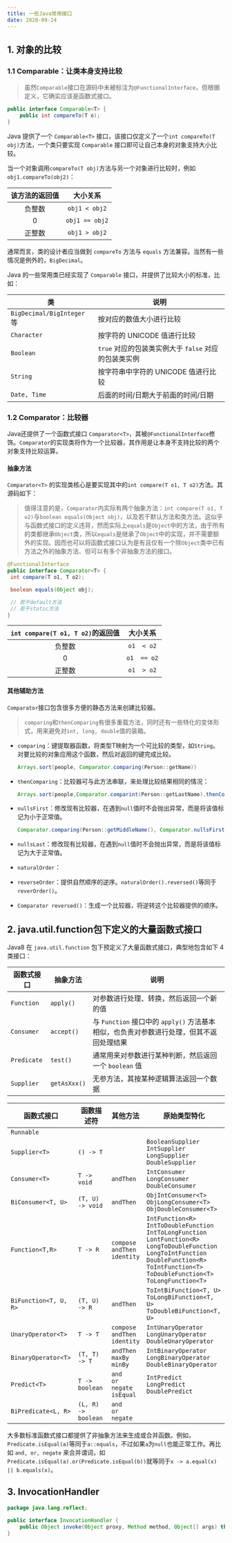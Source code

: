 ```yaml
---
title: 一些Java常用接口
date: 2020-09-24
---
```


## 1. 对象的比较

### 1.1 Comparable：让类本身支持比较

> 虽然`Comparable`接口在源码中未被标注为`@FunctionalInterface`，但根据定义，它确实应该是函数式接口。

```java
public interface Comparable<T> {
    public int compareTo(T o);
}
```

Java 提供了一个 `Comparable<T>` 接口，该接口仅定义了一个`int compareTo(T obj)`方法，一个类只要实现 `Comparable` 接口即可让自己本身的对象支持大小比较。

当一个对象调用`compareTo(T obj)`方法与另一个对象进行比较时，例如`obj1.compareTo(obj2)`：

| 该方法的返回值 |    大小关系    |
| :------------: | :------------: |
|     负整数     | `obj1 < obj2`  |
|       0        | `obj1 == obj2` |
|     正整数     | `obj1 > obj2`  |

通常而言，类的设计者应当做到 `compareTo` 方法与 `equals` 方法兼容。当然有一些情况是例外的，`BigDecimal`。

Java 的一些常用类已经实现了 `Comparable` 接口，并提供了比较大小的标准，比如：

| 类                         | 说明                                                 |
| -------------------------- | ---------------------------------------------------- |
| `BigDecimal/BigInteger` 等 | 按对应的数值大小进行比较                             |
| `Character`                | 按字符的 UNICODE 值进行比较                          |
| `Boolean`                  | `true` 对应的包装类实例大于 `false` 对应的包装类实例 |
| `String`                   | 按字符串中字符的 UNICODE 值进行比较                  |
| `Date, Time`               | 后面的时间/日期大于前面的时间/日期                   |

### 1.2 Comparator：比较器

Java还提供了一个函数式接口 `Comparator<T>`，其被`@FunctionalInterface`修饰。`Comparator`的实现类将作为一个比较器，其作用是让本身不支持比较的两个对象支持比较运算。

#### 抽象方法

`Comparator<T>` 的实现类核心是要实现其中的`int compare(T o1, T o2)`方法。其源码如下：

> 值得注意的是，`Comparator`内实际有两个抽象方法：`int compare(T o1, T o2)`与`boolean equals(Object obj)`，以及若干默认方法和类方法。这似乎与函数式接口的定义违背，然而实际上`equals`是`Object`中的方法，由于所有的类都继承`Object`类，所以`equals`是继承了`Object`中的实现，并不需要额外的实现。因而也可以将函数式接口认为是有且仅有一个除`Object`类中已有方法之外的抽象方法、但可以有多个非抽象方法的接口。

```java
@FunctionalInterface
public interface Comparator<T> {
 int compare(T o1, T o2);

 boolean equals(Object obj);

 // 若干default方法
 // 若干static方法
}
```

| `int compare(T o1, T o2)`的返回值 |  大小关系   |
| :-------------------------------: | :---------: |
|              负整数               | `o1  < o2`  |
|                 0                 | `o1  == o2` |
|              正整数               | `o1  > o2`  |

#### 其他辅助方法

`Comparator`接口包含很多方便的静态方法来创建比较器。

> `comparing`和`thenComparing`有很多重载方法，同时还有一些特化的变体形式，用来避免对`int, long, double`值的装箱。

- `comparing`：键提取器函数，将类型T映射为一个可比较的类型，如`String`。对要比较的对象应用这个函数，然后对返回的键完成比较。

    ```java
    Arrays.sort(people, Comparator.comparing(Person::getName))
    ```

- `thenComparing`：比较器可与此方法串联，来处理比较结果相同的情况：

    ```java
    Arrays.sort(people,Comparator.comparint(Person::getLastName).thenComparing(Person::getFirstName));
    ```

- `nullsFirst`：修改现有比较器，在遇到`null`值时不会抛出异常，而是将该值标记为小于正常值。

    ```java
    Comparator.comparing(Person::getMiddleName(), Comparator.nullsFirst(Comparator.naturalOrder()));
    ```

- `nullsLast`：修改现有比较器，在遇到`null`值时不会抛出异常，而是将该值标记为大于正常值。

- `naturalOrder`：

- `reverseOrder`：提供自然顺序的逆序。`naturalOrder().reversed()`等同于`reverOrder()`。

- `Comparator reversed()`：生成一个比较器，将逆转这个比较器提供的顺序。

## 2. java.util.function包下定义的大量函数式接口

Java8 在 `java.util.function` 包下预定义了大量函数式接口，典型地包含如下 4 类接口：

| 函数式接口  | 抽象方法     | 说明                                                         |
| ----------- | ------------ | ------------------------------------------------------------ |
| `Function`  | `apply()`    | 对参数进行处理、转换，然后返回一个新的值                     |
| `Consumer`  | `accept()`   | 与 `Function` 接口中的 `apply()` 方法基本相似，也负责对参数进行处理，但其不返回处理结果 |
| `Predicate` | `test()`     | 通常用来对参数进行某种判断，然后返回一个 `boolean` 值        |
| `Supplier`  | `getAsXxx()` | 无参方法，其按某种逻辑算法返回一个数据                       |




| 函数式接口            | 函数描述符          | 其他方法                                     | 原始类型特化                                                 |
| --------------------- | ------------------- | -------------------------------------------- | ------------------------------------------------------------ |
| `Runnable`            |                     |                                              |                                                              |
| `Supplier<T>`         | `() -> T`           |                                              | `BooleanSupplier`<br />`IntSupplier`<br />`LongSupplier`<br />`DoubleSupplier` |
| `Consumer<T>`         | `T -> void`         | `andThen`                                    | `IntConsumer`<br />`LongConsumer`<br />`DoubleConsumer`      |
| `BiConsumer<T, U>`    | `(T, U) -> void`    | `andThen`                                    | `ObjIntConsumer<T>`<br />`ObjLongConsumer<T>`<br />`ObjDoubleConsumer<T>` |
| `Function<T,R>`       | `T -> R`            | `compose`<br />`andThen`<br />`identity`     | `IntFunction<R>`<br />`IntToDoubleFunction`<br />`IntToLongFunction`<br />`LontFunction<R>`<br />`LongToDoubleFunction`<br />`LongToIntFunction`<br />`DoubleFunction<R>`<br />`ToIntFunction<T>`<br />`ToDoubleFunction<T>`<br />`ToLongFunction<T>` |
| `BiFunction<T, U, R>` | `(T, U) -> R`       | `andThen`                                    | `ToIntBiFunction<T, U>`<br />`ToLongBiFunction<T, U>`<br />`ToDoubleBiFunction<T, U>` |
| `UnaryOperator<T>`    | `T -> T`            | `compose`<br />`andThen`<br />`identity`     | `IntUnaryOperator`<br />`LongUnaryOperator`<br />`DoubleUnaryOperator` |
| `BinaryOperator<T>`   | `(T, T) -> T`       | `andThen`<br />`maxBy`<br />`minBy`          | `IntBinaryOperator`<br />`LongBinaryOperator`<br />`DoubleBinaryOperator` |
| `Predict<T>`          | `T -> boolean`      | `and`<br />`or`<br />`negate`<br />`isEqual` | `IntPredict`<br />`LongPredict`<br />`DoublePredict`         |
| `BiPredicate<L, R>`   | `(L, R) -> boolean` | `and`<br />`or`<br />`negate`                |                                                              |

大多数标准函数式接口都提供了非抽象方法来生成或合并函数。例如，`Predicate.isEqual(a)`等同于`a::equals`，不过如果`a`为`null`也能正常工作。再比如 `and, or, negate` 来合并谓词，如`Predicate.isEqual(a).or(Predicate.isEqual(b))`就等同于`x -> a.equal(x) || b.equals(x)`。

## 3. InvocationHandler

```java
package java.lang.reflect;

public interface InvocationHandler {
    public Object invoke(Object proxy, Method method, Object[] args) throws Throwable;
}
```

